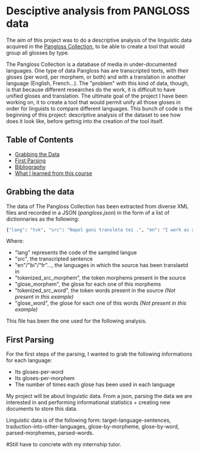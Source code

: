 # Desciptive analysis from PANGLOSS data 

The aim of this project was to do a descriptive analysis of the linguistic data acquired in the [Pangloss Collection](https://pangloss.cnrs.fr/index_en.htm "PANGLOSS website"), to be able to create a tool that would group all glosses by type.

The Pangloss Collection is a database of media in under-documented languages. One type of data Pangloss has are transcripted texts, with their gloses (per word, per morphem, or both) and with a translation in another language (English, French...). The "problem" with this kind of data, though, is that because different researches do the work, it is difficult to have unified gloses and translation. The ultimate goal of the project I have been working on, it to create a tool that would permit unify all those gloses in order for linguists to compare different languages. This bunch of code is the beginning of this project: descriptive analysis of the dataset to see how does it look like, before gettnig into the creation of the tool itself.

## Table of Contents

* [Grabbing the Data](#data)
* [First Parsing](#parse)
* [Bibliography](#bibliography)
* [What I learned from this course](#learned)

## <a name="data"></a>Grabbing the data
The data of The Pangloss Collection has been extracted from diverse XML files and recorded in a JSON (*pangloss.json*) in the form of a list of dictionnaries as the following:
```python
{"lang": "tvk", "src": "Napol goni transleta tei .", "en": "I work as a translator", "bi": "mi wok olsem wan translator", "tokenized_src_morphem": ["na", "pol", "goni", "transleta", "tei"], "glose_morphem": ["1s.nfut", "work", "3s.be_like.ind", "translator", "one"]}
```
Where: 
* "lang" represents the code of the sampled langue
* "src", the transcripted sentence
* "en"/"bi"/"fr"..., the languages in which the source has been translaetd in
* "tokenized_src_morphem", the token morphems present in the source
* "glose_morphem", the glose for each one of this morphems
* "tokenized_src_word", the token words present in the source *(Not present in this example)*
* "glose_word", the glose for each one of this words *(Not present in this example)*

This file has been the one used for the following analysis. 

## <a name="parse"></a>First Parsing
For the first steps of the parsing, I wanted to grab the following informations for each language:
* Its gloses-per-word
* Its gloses-per-morphem
* The number of times each glose has been used in each language

My project will be about linguistic data. From a json, parsing the data we are interested in and performing informational statistics + creating new documents to store this data.

Linguistic data is of the following form: target-language-sentences, traduction-into-other-languages, glose-by-morpheme, glose-by-word, parsed-morphemes, parsed-words.

#Still have to concrete with my internship tutor.
